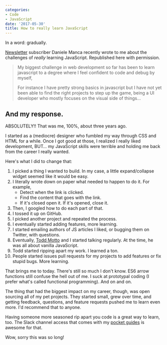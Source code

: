 ```yaml
---
categories:
- Code
- JavaScript
date: '2017-05-30'
title: How to really learn JavaScript
---
```


In a word: gradually.

[Newsletter](/newsletter/) subscriber Daniele Manca recently wrote to me about the challenges of *really* learning JavaScript. Republished here with permission.

> My biggest challenge in web development so far has been to learn javascript to a degree where I feel confident to code and debug by myself,
>
> For instance I have pretty strong basics in javascript but I have not yet been able to find the right projects to step up the game, being a UI developer who mostly focuses on the visual side of things...

## And my response.

ABSOLUTELY!! That was me, 100%, about three years ago.

I started as a (mediocre) designer who fumbled my way through CSS and HTML for a while. Once I got good at those, I realized I really liked development, BUT… my JavaScript skills were terrible and holding me back from the career I really wanted.

Here's what I did to change that:

1. I picked a thing I wanted to build. In my case, a little expand/collapse widget seemed like it would be easy.
2. I literally wrote down on paper what needed to happen to do it. For example,
    - Detect when the link is clicked.
    - Find the content that goes with the link.
    - If it's closed open it. If it's opened, close it.
3. Then, I googled how to do each part of that.
4. I tossed it up on GitHub.
5. I picked another project and repeated the process.
6. I eventually started adding features, more learning.
7. I started emailing authors of JS articles I liked, or bugging them on Twitter, with questions.
8. Eventually, [Todd Motto](https://toddmotto.com) and I started talking regularly. At the time, he was all about vanilla JavaScript.
9. Todd started ripping apart my work. I learned a ton.
10. People started issues pull requests for my projects to add features or fix stupid bugs. More learning.

That brings me to today. There's still so much I don't know. ES6 arrow functions still confuse the hell out of me. I suck at prototypal coding (I prefer what's called functional programming). And on and on.

The thing that had the biggest impact on my career, though, was open sourcing all of my pet projects. They started small, grew over time, and getting feedback, questions, and feature requests pushed me to learn even more. I'd recommend that to anyone.

Having someone more seasoned rip apart you code is a great way to learn, too. The Slack channel access that comes with my [pocket guides](/guides/) is awesome for that.

Wow, sorry this was so long!